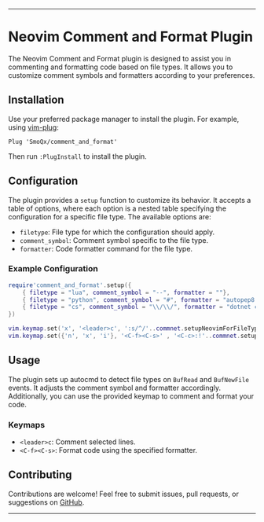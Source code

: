 
---

# Neovim Comment and Format Plugin

The Neovim Comment and Format plugin is designed to assist you in commenting and formatting code based on file types. It allows you to customize comment symbols and formatters according to your preferences.

## Installation

Use your preferred package manager to install the plugin. For example, using [vim-plug](https://github.com/junegunn/vim-plug):

```vim
Plug 'SmoQx/comment_and_format'
```

Then run `:PlugInstall` to install the plugin.

## Configuration

The plugin provides a `setup` function to customize its behavior. It accepts a table of options, where each option is a nested table specifying the configuration for a specific file type. The available options are:

- `filetype`: File type for which the configuration should apply.
- `comment_symbol`: Comment symbol specific to the file type.
- `formatter`: Code formatter command for the file type.

### Example Configuration

```lua
require'comment_and_format'.setup({
	{ filetype = "lua", comment_symbol = "--", formatter = ""},
	{ filetype = "python", comment_symbol = "#", formatter = "autopep8 -i %"},
	{ filetype = "cs", comment_symbol = "\\/\\/", formatter = "dotnet csharpier %"},
})

vim.keymap.set('x', '<leader>c', ':s/^/'..commnet.setupNeovimForFileType().comment_symbol..'<CR>:noh<CR>')
vim.keymap.set({'n', 'x', 'i'}, '<C-f><C-s>' , '<C-c>:!'..commnet.setupNeovimForFileType().formatter..'<CR><CR>')
```

## Usage

The plugin sets up autocmd to detect file types on `BufRead` and `BufNewFile` events. It adjusts the comment symbol and formatter accordingly. Additionally, you can use the provided keymap to comment and format your code.

### Keymaps

- `<leader>c`: Comment selected lines.
- `<C-f><C-s>`: Format code using the specified formatter.

## Contributing

Contributions are welcome! Feel free to submit issues, pull requests, or suggestions on [GitHub](https://github.com/SmoQx/neovim-comment-and-format).

---
